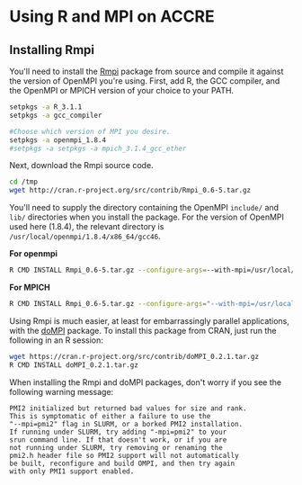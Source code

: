 # Using R and MPI on ACCRE

## Installing Rmpi

You'll need to install the [Rmpi](http://cran.r-project.org/package=Rmpi) package from source and compile it against the version of OpenMPI you're using.  First, add R, the GCC compiler, and the OpenMPI or MPICH version of your choice to your PATH.

```bash
setpkgs -a R_3.1.1
setpkgs -a gcc_compiler

#Choose which version of MPI you desire. 
setpkgs -a openmpi_1.8.4
#setpkgs -a setpkgs -a mpich_3.1.4_gcc_ether
```

Next, download the Rmpi source code.

```bash
cd /tmp
wget http://cran.r-project.org/src/contrib/Rmpi_0.6-5.tar.gz
```

You'll need to supply the directory containing the OpenMPI `include/` and `lib/` directories when you install the package.  For the version of OpenMPI used here (1.8.4), the relevant directory is `/usr/local/openmpi/1.8.4/x86_64/gcc46`.

__For openmpi__
```bash
R CMD INSTALL Rmpi_0.6-5.tar.gz --configure-args=--with-mpi=/usr/local/openmpi/1.8.4/x86_64/gcc46
```

__For MPICH__
```bash
R CMD INSTALL Rmpi_0.6-5.tar.gz --configure-args="--with-mpi=/usr/local/mpich/3.1.4/nehalem/gcc49/ether/ --with-Rmpi-type=MPICH"
```

Using Rmpi is much easier, at least for embarrassingly parallel applications, with the [doMPI](http://cran.r-project.org/web/packages/doMPI/index.html) package.  To install this package from CRAN, just run the following in an R session:

```bash
wget https://cran.r-project.org/src/contrib/doMPI_0.2.1.tar.gz
R CMD INSTALL doMPI_0.2.1.tar.gz
```

When installing the Rmpi and doMPI packages, don't worry if you see the following warning message:

    PMI2 initialized but returned bad values for size and rank.
    This is symptomatic of either a failure to use the
    "--mpi=pmi2" flag in SLURM, or a borked PMI2 installation.
    If running under SLURM, try adding "-mpi=pmi2" to your
    srun command line. If that doesn't work, or if you are
    not running under SLURM, try removing or renaming the
    pmi2.h header file so PMI2 support will not automatically
    be built, reconfigure and build OMPI, and then try again
    with only PMI1 support enabled.

